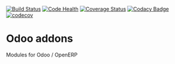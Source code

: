 [![Build Status](https://travis-ci.org/avanzosc/odoo-addons.svg?branch=15.0)](https://travis-ci.org/avanzosc/odoo-addons)
[![Code Health](https://landscape.io/github/avanzosc/odoo-addons/15.0/landscape.svg?style=flat)](https://landscape.io/github/avanzosc/odoo-addons/15.0)
[![Coverage Status](https://coveralls.io/repos/avanzosc/odoo-addons/badge.svg?branch=15.0)](https://coveralls.io/r/avanzosc/odoo-addons?branch=15.0)
[![Codacy Badge](https://www.codacy.com/project/badge/5c3b8125c017437f9f208bdd6f984915)](https://www.codacy.com/public/oihanecruce/odoo-addons)
[![codecov](https://codecov.io/gh/avanzosc/odoo-addons/branch/15.0/graph/badge.svg)](https://codecov.io/gh/avanzosc/odoo-addons)

Odoo addons
===========

Modules for Odoo / OpenERP

